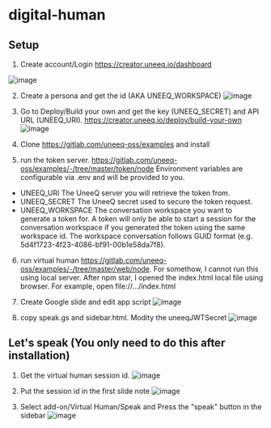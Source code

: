 # digital-human

## Setup
1. Create account/Login
https://creator.uneeq.io/dashboard

![image](https://user-images.githubusercontent.com/901975/115943588-5a08f500-a4e3-11eb-9e5b-4757a89062b9.png)

2. Create a persona and get the id (AKA UNEEQ_WORKSPACE)
![image](https://user-images.githubusercontent.com/901975/115943711-385c3d80-a4e4-11eb-9647-8360fa0009f5.png)


3. Go to Deploy/Build your own and get the key (UNEEQ_SECRET) and API URL (UNEEQ_URI).
https://creator.uneeq.io/deploy/build-your-own
![image](https://user-images.githubusercontent.com/901975/115943641-a9e7bc00-a4e3-11eb-8c07-e162829ec325.png)


4. Clone https://gitlab.com/uneeq-oss/examples and install

5. run the token server. https://gitlab.com/uneeq-oss/examples/-/tree/master/token/node 
Environment variables are configurable via .env and will be provided to you.

* UNEEQ_URI The UneeQ server you will retrieve the token from.
* UNEEQ_SECRET The UneeQ secret used to secure the token request.
* UNEEQ_WORKSPACE The conversation workspace you want to generate a token for. A token will only be able to start a
session for the conversation workspace if you generated the token using the same workspace id. The workspace
conversation follows GUID format (e.g. 5d4f1723-4f23-4086-bf91-00b1e58da7f8).

6. run virtual human https://gitlab.com/uneeq-oss/examples/-/tree/master/web/node. 
For somethow, I cannot run this using local server. After npm star, I opened the index.html local file using browser. For example, open file://.../index.html

7. Create Google slide and edit app script
![image](https://user-images.githubusercontent.com/901975/115943933-5b3b2180-a4e5-11eb-9acc-3504e5e27cd8.png)

8. copy speak.gs and sidebar.html. Modity the uneeqJWTSecret
![image](https://user-images.githubusercontent.com/901975/115944004-eae0d000-a4e5-11eb-9070-045b1bf966d4.png)



## Let's speak (You only need to do this after installation)

1. Get the virtual human session id.
![image](https://user-images.githubusercontent.com/901975/115943870-01d2f280-a4e5-11eb-8bdf-89e63b9b34a4.png)

2. Put the session id in the first slide note
![image](https://user-images.githubusercontent.com/901975/115944095-5fb40a00-a4e6-11eb-906a-a3de96f8c85d.png)


2. Select add-on/Virtual Human/Speak and Press the "speak" button in the sidebar
![image](https://user-images.githubusercontent.com/901975/115944050-30050200-a4e6-11eb-88c3-40bd7776c556.png)

